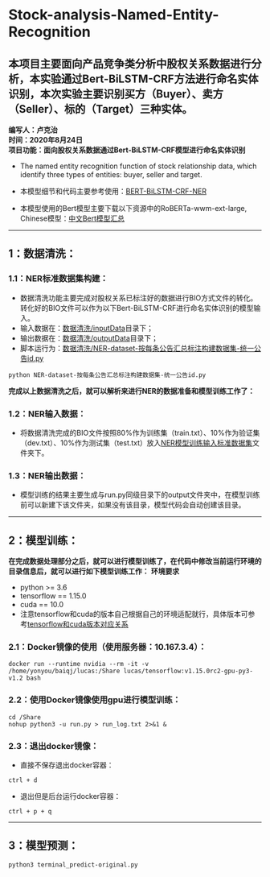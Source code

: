 # Stock-analysis-Named-Entity-Recognition
## 本项目主要面向产品竞争类分析中股权关系数据进行分析，本实验通过Bert-BiLSTM-CRF方法进行命名实体识别，本次实验主要识别买方（Buyer）、卖方（Seller）、标的（Target）三种实体。
**编写人：卢克治<br>时间：2020年8月24日<br>项目功能：面向股权关系数据通过Bert-BiLSTM-CRF模型进行命名实体识别<br>**
- The named entity recognition function of stock relationship data, which identify three types of entities: buyer, seller and target.<br>
+ 本模型细节和代码主要参考使用：[BERT-BiLSTM-CRF-NER](https://github.com/macanv/BERT-BiLSTM-CRF-NER)<br>
* 本模型使用的Bert模型主要下载以下资源中的RoBERTa-wwm-ext-large, Chinese模型：[中文Bert模型汇总](https://github.com/ymcui/Chinese-BERT-wwm)<br>

---
## 1：数据清洗：
### 1.1：NER标准数据集构建：
+ 数据清洗功能主要完成对股权关系已标注好的数据进行BIO方式文件的转化。转化好的BIO文件可以作为以下Bert-BiLSTM-CRF进行命名实体识别的模型输入。
+ 输入数据在：[数据清洗/inputData](https://github.com/lgxt/Stock-analysis-Named-Entity-Recognition/tree/master/%E6%95%B0%E6%8D%AE%E6%B8%85%E6%B4%97/inputData)目录下；
+ 输出数据在：[数据清洗/outputData](https://github.com/lgxt/Stock-analysis-Named-Entity-Recognition/tree/master/%E6%95%B0%E6%8D%AE%E6%B8%85%E6%B4%97/outputData)目录下；
+ 脚本运行为：[数据清洗/NER-dataset-按每条公告汇总标注构建数据集-统一公告id.py](https://github.com/lgxt/Stock-analysis-Named-Entity-Recognition/blob/master/%E6%95%B0%E6%8D%AE%E6%B8%85%E6%B4%97/NER-dataset-%E6%8C%89%E6%AF%8F%E6%9D%A1%E5%85%AC%E5%91%8A%E6%B1%87%E6%80%BB%E6%A0%87%E6%B3%A8%E6%9E%84%E5%BB%BA%E6%95%B0%E6%8D%AE%E9%9B%86-%E7%BB%9F%E4%B8%80%E5%85%AC%E5%91%8Aid.py)<br>
```
python NER-dataset-按每条公告汇总标注构建数据集-统一公告id.py
```
**完成以上数据清洗之后，就可以解析来进行NER的数据准备和模型训练工作了：**
### 1.2：NER输入数据：
+ 将数据清洗完成的BIO文件按照80%作为训练集（train.txt）、10%作为验证集（dev.txt）、10%作为测试集（test.txt）放入[NER模型训练输入标准数据集](https://github.com/lgxt/Stock-analysis-Named-Entity-Recognition/tree/master/NERdata)文件夹下。
### 1.3：NER输出数据：
+ 模型训练的结果主要生成与run.py同级目录下的output文件夹中，在模型训练前可以新建下该文件夹，如果没有该目录，模型代码会自动创建该目录。

_ _ _
## 2：模型训练：
**在完成数据处理部分之后，就可以进行模型训练了，在代码中修改当前运行环境的目录信息后，就可以进行如下模型训练工作：**
**环境要求**
+ python >= 3.6
+ tensorflow == 1.15.0
+ cuda == 10.0
+ 注意tensorflow和cuda的版本自己根据自己的环境适配就行，具体版本可参考[tensorflow和cuda版本对应关系](https://blog.csdn.net/qq_31747765/article/details/107958052)
### 2.1：Docker镜像的使用（使用服务器：10.167.3.4）：
```
docker run --runtime nvidia --rm -it -v /home/yonyou/baiqj/lucas:/Share lucas/tensorflow:v1.15.0rc2-gpu-py3-v1.2 bash
```
### 2.2：使用Docker镜像使用gpu进行模型训练：
```
cd /Share
nohup python3 -u run.py > run_log.txt 2>&1 &
```
### 2.3：退出docker镜像：
+ 直接不保存退出docker容器：
```
ctrl + d
```
+ 退出但是后台运行docker容器：
```
ctrl + p + q
```
_ _ _
## 3：模型预测：
```
python3 terminal_predict-original.py
```

